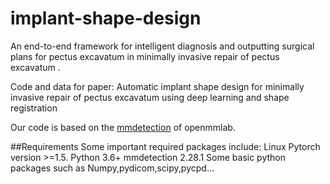 # implant-shape-design
An end-to-end framework for intelligent diagnosis and outputting surgical plans for pectus excavatum in minimally invasive repair of pectus excavatum .

Code and data for paper: Automatic implant shape design for minimally invasive repair of pectus excavatum using deep learning and shape registration

Our code is based on the <a href="https://download.openmmlab.com/mmdetection" rel="nofollow">mmdetection</a> of openmmlab.

##Requirements
Some important required packages include:
Linux
Pytorch version >=1.5.
Python 3.6+
mmdetection 2.28.1
Some basic python packages such as Numpy,pydicom,scipy,pycpd...


